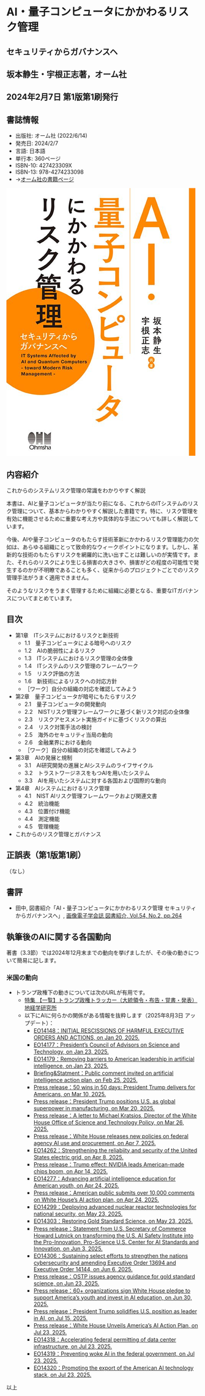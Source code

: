 # AI・量子コンピュータにかかわるリスク管理
## セキュリティからガバナンスヘ
## 坂本静生・宇根正志著，オーム社
## 2024年2月7日 第1版第1刷発行

## 書誌情報
+ 出版社: オーム社 (2022/6/14)
+ 発売日: 2024/2/7
+ 言語: 日本語
+ 単行本: 360ページ
+ ISBN-10: 427423309X
+ ISBN-13: 978-4274233098
+ →[オーム社の書籍ページ](https://www.ohmsha.co.jp/book/9784274233098/)

![表紙](https://github.com/ShizSak/IT_Systems_Affected_by_AI_and_Quantum_Computers/blob/main/FrontCover.jpg)

## 内容紹介
これからのシステムリスク管理の常識をわかりやすく解説

本書は、AIと量子コンピュータが当たり前になる、これからのITシステムのリスク管理について、基本からわかりやすく解説した書籍です。特に、リスク管理を有効に機能させるために重要な考え方や具体的な手法についても詳しく解説しています。

今後、AIや量子コンピュータのもたらす技術革新にかかわるリスク管理能力の欠如は、あらゆる組織にとって致命的なウィークポイントになります。しかし、革新的な技術のもたらすリスクを網羅的に洗い出すことは難しいのが実情です。また、それらのリスクにより生じる損害の大きさや、損害がどの程度の可能性で発生するのかが不明瞭であることも多く、従来からのプロジェクトごとでのリスク管理手法がうまく適用できません。

そのようなリスクをうまく管理するために組織に必要となる、重要なITガバナンスについてまとめています。

## 目次
+ 第1章　ITシステムにおけるリスクと新技術
  - 1.1　量子コンピュータによる暗号へのリスク
  - 1.2　AIの脆弱性によるリスク
  - 1.3　ITシステムにおけるリスク管理の全体像
  - 1.4　ITシステムのリスク管理のフレームワーク
  - 1.5　リスク評価の方法
  - 1.6　新技術によるリスクへの対応方針
  - ［ワーク］自分の組織の対応を確認してみよう
+ 第2章　量子コンピュータが暗号にもたらすリスク
  - 2.1　量子コンピュータの開発動向
  - 2.2　NISTリスク管理フレームワークに基づく新リスク対応の全体像
  - 2.3　リスクアセスメント実施ガイドに基づくリスクの算出
  - 2.4　リスク対策手法の検討
  - 2.5　海外のセキュリティ当局の動向
  - 2.6　金融業界における動向
  - ［ワーク］自分の組織の対応を確認してみよう
+ 第3章　AIの発展と規制
  - 3.1　AI研究開発の進展とAIシステムのライフサイクル
  - 3.2　トラストワージネスをもつAIを用いたシステム
  - 3.3　AIを用いたシステムに対する各国および国際的な動向
+ 第4章　AIシステムにおけるリスク管理
  - 4.1　NIST AIリスク管理フレームワークおよび関連文書
  - 4.2　統治機能
  - 4.3　位置付け機能
  - 4.4　測定機能
  - 4.5　管理機能
+ これからのリスク管理とガバナンス

## 正誤表（第1版第1刷）
（なし）

## 書評
+ 田中, 図書紹介「AI・量子コンピュータにかかわるリスク管理 セキュリティからガバナンスヘ」, [画像電子学会誌 図書紹介, Vol.54, No.2, pp.264](https://www.iieej.org/journal/iieej-vol-54-no-2/)

## 執筆後のAIに関する各国動向
著書（3.3節）では2024年12月末までの動向を挙げましたが、その後の動きについて簡易に記します。
### 米国の動向
+ トランプ政権下の動きについては次のURLが有用です。
  - [特集 【一覧】トランプ政権トラッカー（大統領令・布告・覚書・発表） 地経学研究所](https://instituteofgeoeconomics.org/project/trumps-major-presidential-actions/)
  - 以下にAIに何らかの関係がある情報を抜粋します（2025年8月3日 アップデート）：
    * [EO14148：INITIAL RESCISSIONS OF HARMFUL EXECUTIVE ORDERS AND ACTIONS, on Jan 20, 2025.](https://www.whitehouse.gov/presidential-actions/2025/01/initial-rescissions-of-harmful-executive-orders-and-actions/)
    * [EO14177：President’s Council of Advisors on Science and Technology, on Jan 23, 2025.](https://www.whitehouse.gov/presidential-actions/2025/01/presidents-council-of-advisors-on-science-and-technology/)
    * [EO14179：Removing barriers to American leadership in artificial intelligence, on Jan 23, 2025.](https://www.whitehouse.gov/presidential-actions/2025/01/removing-barriers-to-american-leadership-in-artificial-intelligence/)
    * [Briefing&Statment：Public comment invited on artificial intelligence action plan, on Feb 25, 2025.](https://www.whitehouse.gov/briefings-statements/2025/02/public-comment-invited-on-artificial-intelligence-action-plan/)
    * [Press release：50 wins in 50 days: President Trump delivers for Americans, on Mar 10, 2025.](https://www.whitehouse.gov/articles/2025/03/50-wins-in-50-days-president-trump-delivers-for-americans/)
    * [Press release：President Trump positions U.S. as global superpower in manufacturing, on Mar 20, 2025.](https://www.whitehouse.gov/articles/2025/03/president-trump-positions-u-s-as-global-superpower-in-manufacturing/)
    * [Press release：A letter to Michael Kratsios, Director of the White House Office of Science and Technology Policy, on Mar 26, 2025.](https://www.whitehouse.gov/briefings-statements/2025/03/a-letter-to-michael-kratsios-director-of-the-white-house-office-of-science-and-technology-policy/)
    * [Press release：White House releases new policies on federal agency AI use and procurement, on Apr 7, 2025.](https://www.whitehouse.gov/articles/2025/04/white-house-releases-new-policies-on-federal-agency-ai-use-and-procurement/)
    * [EO14262：Strengthening the reliabiity and security of the United States electric grid, on Apr 8, 2025.](https://www.whitehouse.gov/presidential-actions/2025/04/strengthening-the-reliability-and-security-of-the-united-states-electric-grid/)
    * [Press release：Trump effect: NVIDIA leads American-made chips boom, on Apr 14, 2025.](https://www.whitehouse.gov/articles/2025/04/trump-effect-nvidia-leads-american-made-chips-boom/)
    * [EO14277：Advancing artificial intelligence education for American youth, on Apr 24, 2025.](https://www.whitehouse.gov/presidential-actions/2025/04/advancing-artificial-intelligence-education-for-american-youth/)
    * [Press release：American public submits over 10,000 comments on White House’s AI action plan, on Apr 24, 2025.](https://www.whitehouse.gov/articles/2025/04/american-public-submits-over-10000-comments-on-white-houses-ai-action-plan/)
    * [EO14299：Deploying advanced nuclear reactor technologies for national security, on May 23, 2025.](https://www.whitehouse.gov/presidential-actions/2025/05/deploying-advanced-nuclear-reactor-technologies-for-national-security/)
    * [EO14303：Restoring Gold Standard Science, on May 23, 2025.](https://www.whitehouse.gov/presidential-actions/2025/05/restoring-gold-standard-science/)
    * [Press release：Statement from U.S. Secretary of Commerce Howard Lutnick on transforming the U.S. AI Safety Institute into the Pro-Innovation, Pro-Science U.S. Center for AI Standards and Innovation, on Jun 3, 2025.](https://www.commerce.gov/news/press-releases/2025/06/statement-us-secretary-commerce-howard-lutnick-transforming-us-ai)
    * [EO14306：Sustaining select efforts to strengthen the nations cybersecurity and amending Executive Order 13694 and Executive Order 14144, on Jun 6, 2025.](https://www.whitehouse.gov/presidential-actions/2025/06/sustaining-select-efforts-to-strengthen-the-nations-cybersecurity-and-amending-executive-order-13694-and-executive-order-14144/)
    * [Press release：OSTP issues agency guidance for gold standard science, on Jun 23, 2025.](https://www.whitehouse.gov/articles/2025/06/ostp-issues-agency-guidance-for-gold-standard-science/)
    * [Press release：60+ organizations sign White House pledge to support America’s youth and invest in AI education, on Jun 30, 2025.](https://www.whitehouse.gov/articles/2025/06/60-organizations-sign-white-house-pledge-to-support-americas-youth-and-invest-in-ai-education/)
    * [Press release：President Trump solidifies U.S. position as leader in AI, on Jul 15, 2025.](https://www.whitehouse.gov/articles/2025/07/president-trump-solidifies-u-s-position-as-leader-in-ai/)
    * [Press release：White House Unveils America’s AI Action Plan, on Jul 23, 2025.](https://www.whitehouse.gov/articles/2025/07/white-house-unveils-americas-ai-action-plan/)
    * [EO14318：Accelerating federal permitting of data center infrastructure, on Jul 23, 2025.](https://www.whitehouse.gov/presidential-actions/2025/07/accelerating-federal-permitting-of-data-center-infrastructure/)
    * [EO14319：Preventing woke AI in the federal government, on Jul 23, 2025.](https://www.whitehouse.gov/presidential-actions/2025/07/preventing-woke-ai-in-the-federal-government/)
    * [EO14320：Promoting the export of the American AI technology stack, on Jul 23, 2025.](https://www.whitehouse.gov/presidential-actions/2025/07/promoting-the-export-of-the-american-ai-technology-stack/)

以上
